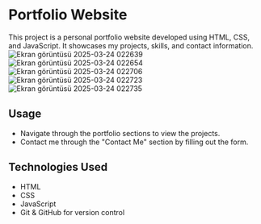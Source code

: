 # Portfolio Website

This project is a personal portfolio website developed using HTML, CSS, and JavaScript. It showcases my projects, skills, and contact information.
![Ekran görüntüsü 2025-03-24 022639](https://github.com/user-attachments/assets/12459ce1-59d1-42ad-86a7-1106be17969e)
![Ekran görüntüsü 2025-03-24 022654](https://github.com/user-attachments/assets/3b4a5c11-e368-4382-b052-25e2a9773418)
![Ekran görüntüsü 2025-03-24 022706](https://github.com/user-attachments/assets/a3d3267a-e594-42b8-8dbb-977434e48c62)
![Ekran görüntüsü 2025-03-24 022723](https://github.com/user-attachments/assets/e1100b8d-44fe-427e-9eb0-9498171873b4)
![Ekran görüntüsü 2025-03-24 022735](https://github.com/user-attachments/assets/e26c41f8-b0bc-4ba5-a75c-1baef4c1b1b8)





## Usage

- Navigate through the portfolio sections to view the projects.
- Contact me through the "Contact Me" section by filling out the form.

## Technologies Used

- HTML
- CSS
- JavaScript
- Git & GitHub for version control
